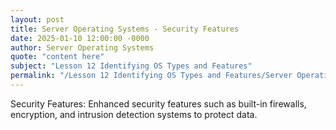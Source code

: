 ```yaml
---
layout: post
title: Server Operating Systems - Security Features
date: 2025-01-10 12:00:00 -0000
author: Server Operating Systems
quote: "content here"
subject: "Lesson 12 Identifying OS Types and Features"
permalink: "/Lesson 12 Identifying OS Types and Features/Server Operating Systems/Server Operating Systems - Security Features"
---
```


Security Features: Enhanced security features such as built-in firewalls, encryption, and intrusion detection systems to protect data.
